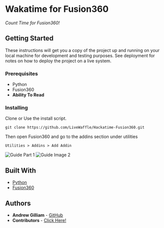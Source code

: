 # Wakatime for Fusion360
*Count Time for Fusion360!*
## Getting Started

These instructions will get you a copy of the project up and running on your local machine for development and testing purposes. See deployment for notes on how to deploy the project on a live system.

### Prerequisites

* Python
* Fusion360
* **Ability To Read**

### Installing

Clone or Use the install script.

```
git clone https://github.com/LiveWaffle/Hackatime-Fusion360.git
```

Then open Fusion360 and go to the addins section under utilities

```
Utilities > Addins > Add Addin
```

   ![Guide Part 1](./guidepart1.png)
   ![Guide Image 2](./guideimage2.png)



## Built With

* [Python](http://https://www.python.org/)
* [Fusion360](https://https://www.autodesk.com/products/fusion-360/overview/)


## Authors

* **Andrew Gilliam** - [GitHub](https://github.com/LiveWaffle)
*  **Contributors** - [Click Here!](https://github.com/LiveWaffle/Hackatime-Fusion360/graphs/contributors)

